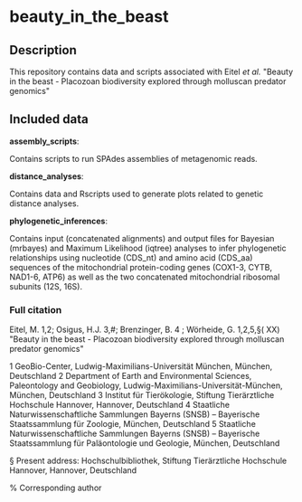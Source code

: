 # beauty_in_the_beast

## Description ##
This repository contains data and scripts associated with 
Eitel _et al._
"Beauty in the beast - Placozoan biodiversity explored through molluscan predator genomics"




## Included data ##


**assembly_scripts**:

Contains scripts to run SPAdes assemblies of metagenomic reads.

**distance_analyses**:

Contains data and Rscripts used to generate plots related to genetic distance analyses.

**phylogenetic_inferences**:

Contains input (concatenated alignments) and output files for Bayesian (mrbayes) and Maximum Likelihood (iqtree) analyses to infer phylogenetic relationships using nucleotide (CDS_nt) and amino acid (CDS_aa) sequences of the mitochondrial protein-coding genes (COX1-3, CYTB, NAD1-6, ATP6) as well as the two concatenated mitochondrial ribosomal subunits (12S, 16S).



### Full citation ###
Eitel, M. 1,2; Osigus, H.J. 3,#; Brenzinger, B. 4 ; Wörheide, G. 1,2,5,§( XX) "Beauty in the beast - Placozoan biodiversity explored through molluscan predator genomics"

1 GeoBio-Center, Ludwig-Maximilians-Universität München, München, Deutschland
2 Department of Earth and Environmental Sciences, Paleontology and Geobiology, Ludwig-Maximilians-Universität-München, München, Deutschland
3 Institut für Tierökologie, Stiftung Tierärztliche Hochschule Hannover, Hannover, Deutschland
4 Staatliche Naturwissenschaftliche Sammlungen Bayerns (SNSB) – Bayerische Staatssammlung für Zoologie, München, Deutschland
5 Staatliche Naturwissenschaftliche Sammlungen Bayerns (SNSB) – Bayerische Staatssammlung für
Paläontologie und Geologie, München, Deutschland

§ Present address: Hochschulbibliothek, Stiftung Tierärztliche Hochschule Hannover, Hannover, Deutschland

% Corresponding author